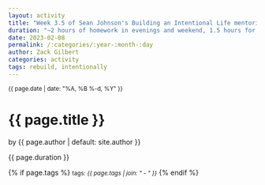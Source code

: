 ```yaml
---
layout: activity
title: "Week 3.5 of Sean Johnson's Building an Intentional Life mentoring"
duration: "~2 hours of homework in evenings and weekend, 1.5 hours for group meeting during work day"
date: 2023-02-08
permalink: /:categories/:year-:month-:day
author: Zack Gilbert
categories: activity
tags: rebuild, intentionally
---
```


<small>{{ page.date | date: "%A, %B %-d, %Y" }}</small>
<h1>{{ page.title }}</h1>

<p class="view">by {{ page.author | default: site.author }}</p>

<p>{{ page.duration }}</p>

{% if page.tags %}
  <small>tags: <em>{{ page.tags | join: "</em> - <em>" }}</em></small>
{% endif %}
